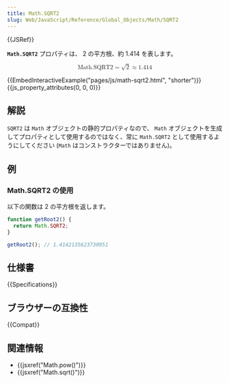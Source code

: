 ```yaml
---
title: Math.SQRT2
slug: Web/JavaScript/Reference/Global_Objects/Math/SQRT2
---
```


{{JSRef}}

**`Math.SQRT2`** プロパティは、 2 の平方根、約 1.414 を表します。

<math display="block"><semantics><mrow><mstyle mathvariant="monospace"><mi>Math.SQRT2</mi></mstyle><mo>=</mo><msqrt><mn>2</mn></msqrt><mo>≈</mo><mn>1.414</mn></mrow><annotation encoding="TeX">\mathtt{\mi{Math.SQRT2}} = \sqrt{2} \approx 1.414</annotation></semantics></math>

{{EmbedInteractiveExample("pages/js/math-sqrt2.html", "shorter")}}{{js_property_attributes(0, 0, 0)}}

## 解説

`SQRT2` は `Math` オブジェクトの静的プロパティなので、 `Math` オブジェクトを生成してプロパティとして使用するのではなく、常に `Math.SQRT2` として使用するようにしてください (`Math` はコンストラクターではありません)。

## 例

### Math.SQRT2 の使用

以下の関数は 2 の平方根を返します。

```js
function getRoot2() {
  return Math.SQRT2;
}

getRoot2(); // 1.4142135623730951
```

## 仕様書

{{Specifications}}

## ブラウザーの互換性

{{Compat}}

## 関連情報

- {{jsxref("Math.pow()")}}
- {{jsxref("Math.sqrt()")}}
